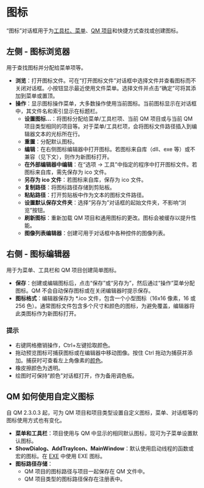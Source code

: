 # 图标

“图标”对话框用于为[工具栏、菜单](IDH_MENUICONS.html)、[QM 项目](IDH_ITEMS.html)和快捷方式查找或创建图标。

## 左侧 - 图标浏览器
用于查找图标并分配给菜单项等。

- **浏览**：打开图标文件。可在“打开图标文件”对话框中选择文件并查看图标而不关闭对话框。小按钮显示最近使用文件菜单。选择文件并点击“确定”可将其添加到菜单或置顶。
- **操作**：显示图标操作菜单，大多数操作使用当前图标。当前图标显示在对话框中，其文件名和索引显示在标题栏。
  - **设置图标...**：将图标分配给菜单/工具栏项、当前 QM 项目或与当前 QM 项目类型相同的项目等。对于菜单/工具栏项，会将图标文件路径插入到编辑器文本的光标所在行。
  - **重置**：分配默认图标。
  - **编辑**：在右侧图标编辑器中打开图标。若图标来自库（dll、exe 等）或不兼容（见下文），则作为新图标打开。
  - **在外部编辑器中编辑**：在“选项 -> 工具”中指定的程序中打开图标文件。若图标来自库，需先保存为 ico 文件。
  - **另存为 ico 文件**：若图标来自库，保存为 ico 文件。
  - **复制路径**：将图标路径存储到剪贴板。
  - **粘贴路径**：打开剪贴板中作为文本的图标文件路径。
  - **设置默认保存文件夹**：选择“另存为”对话框的起始文件夹，不影响“浏览”按钮。
  - **刷新图标**：重新加载 QM 项目和通用图标的更改。图标会被缓存以提升性能。
  - **图像列表编辑器**：创建可用于对话框中各种控件的图像列表。

## 右侧 - 图标编辑器
用于为菜单、工具栏和 QM 项目创建简单图标。

- **保存**：创建或编辑图标后，点击“保存”或“另存为”，然后通过“操作”菜单分配图标。QM 不会自动保存图标或在关闭编辑器时提示保存。
- **图标格式**：编辑器保存为 *.ico 文件，包含一个小型图标（16x16 像素，16 或 256 色）。通常图标文件包含多个尺寸和颜色的图标，为避免覆盖，编辑器将此类图标作为新图标打开。

### 提示
- 右键网格撤销操作，Ctrl+左键拾取颜色。
- 拖动预览图标可捕获图标或在编辑器中移动图像。按住 Ctrl 拖动为捕获并添加。捕获时可查看左上角像素的[颜色](../Other/IDP_COLOR.html)。
- 橡皮擦颜色为透明。
- 绘图时可保持“颜色”对话框打开，作为备用调色板。

## QM 如何使用自定义图标
自 QM 2.3.0.3 起，可为 QM 项目和项目类型设置自定义图标，菜单、对话框等的图标使用方式也有变化。

- **菜单和工具栏**：项目使用与 QM 中显示的相同默认图标，现可为子菜单设置默认图标。
- **ShowDialog、AddTrayIcon、MainWindow**：默认使用启动线程的函数或宏的图标。在 [EXE](IDH_MAKEEXE.html) 中使用 EXE 图标。
- **图标路径存储**：
  - QM 项目的图标路径与项目一起保存在 QM 文件中。
  - QM 项目类型的图标路径保存在注册表中。